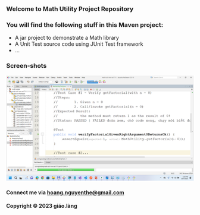 ### Welcome to Math Utility Project Repository

### You will find the following stuff in this Maven project:

* A jar project to demonstrate a Math library
* A Unit Test source code using JUnit Test framework
* ...

### Screen-shots
![Source-code-with-JUnit](https://github.com/doit-now/math-util-mvn-se1711/blob/main/screenshots/Source-code-with-JUnit.png)

#### Connect me via hoang.nguyenthe@gmail.com

#### Copyright &#169; 2023 giáo.làng
